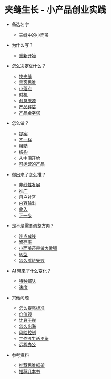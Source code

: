 # 夹缝生长 - 小产品创业实践

- 备选名字
	- 夹缝中的小而美

- 为什么写？
	- [重新开始](book/restart.md)

- 怎么决定做什么？
	- [找夹缝](book/crack.md)
	- [黑客思维](book/hacker.md)
	- [小落点](book/pinpoint.md)
	- [时机](book/timing.md)
	- [创意来源](book/creativity.md)
	- [产品评估](book/productselection.md)
	- [产品金字塔](book/pyramid.md)

- 怎么做？
	- [提案](book/pitch.md)
	- [不一样](difference.md)
	- [粗糙](book/rough.md)
	- [结构](book/structure.md)
	- [从中间开始](book/middle.md)
	- [可运营的产品](book/marketingdesign.md)

- 做出来了怎么推？
    - [非线性发展](book/nonlinear.md)
	- [推广](book/marketing.md)
	- [用户社区](book/community.md)
	- [内容输出](book/content.md)
	- [收入](book/monetize.md)
	- [下一步](book/next.md)

- 是不是需要调整方向？
	- [连点成线](book/connectdots.md)
    - [留存率](book/retention.md)
	- [小而美还是做大做强](book/path.md)
	- [转型](book/pivot.md)
	- [怎么看待失败](book/fail.md)

- AI 带来了什么变化？
	- [特种部队](book/spcialforces.md) 
	- [速度](book/speed.md)

- 其他问题
	- [怎么提高标准](book/raise.md)
	- [价值观](book/value.md)
	- [计算子弹](book/bullet.md)
	- [怎么出海](book/global.md)
	- [风险控制](book/riskcontrol.md)
	- [工作与生活平衡](book/worklifebalance.md)
	- [远程办公](book/remote.md)

- 参考资料
	- [推荐思维框架](book/framework.md)
	- [推荐几本书](book/books.md)